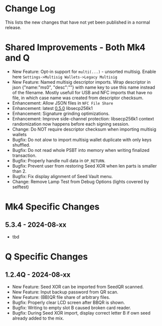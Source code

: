 # Change Log

This lists the new changes that have not yet been published in a normal release.

# Shared Improvements - Both Mk4 and Q

- New Feature: Opt-in support for `multi(...)` - unsorted multisig. Enable here `Settings->Multisig Wallets->Legacy Multisig`
- New Feature: Named multisig descriptor imports. Wrap descriptor in json {"name:"ms0", "desc":"<descriptor>"} with name key 
  to use this name instead of the filename. Mostly usefull for USB and NFC imports that have no file, 
  in which case name was created from descriptor checksum.
- Enhancement: Allow JSON files in `NFC File Share`
- Enhancement: latest [0.5.0](https://github.com/bitcoin-core/secp256k1/releases/tag/v0.5.0) libsecp256k1
- Enhancement: Signature grinding optimizations.
- Enhancement: Improve side-channel protection: libsecp256k1 context randomization now happens
  before each signing session.
- Change: Do NOT require descriptor checksum when importing multisig wallets
- Bugfix: Do not alow to import multisig wallet duplicate with only keys shuffled.
- Bugfix: Do not read whole PSBT into memory when writing finalized transaction.
- Bugfix: Properly handle null data in `OP_RETURN`.
- Bugfix: Prevent user from restoring Seed XOR when len parts is smaller than 2.
- Bugfix: Fix display alignment of Seed Vault menu.
- Change: Remove Lamp Test from Debug Options (lights covered by selftest)

# Mk4 Specific Changes

## 5.3.4 - 2024-08-xx

- tbd


# Q Specific Changes

## 1.2.4Q - 2024-08-xx

- New Feature: Seed XOR can be imported from SeedQR scanned.
- New Feature: Input backup password from QR scan.
- New Feature: (BB)QR file share of arbitrary files.
- Bugfix: Properly clear LCD screen after BBQR is shown.
- Bugfix: Writing to empty slot B caused broken card reader.
- Bugfix: During Seed XOR import, display correct letter B if own seed already added to the mix.


